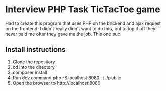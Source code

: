 # Interview PHP Task TicTacToe game

Had to create this program that uses PHP on the backend and ajax request on the frontend. I didn't
really didn't want to do this, but to top it off they never paid me ofter they gave me the job. This one suc

## Install instructions

1. Clone the repository
2. cd into the directory
3. composer install
4. Run dev command php -S localhost:8080 -t ./public
5. Open the browser to http://localhost:8080 